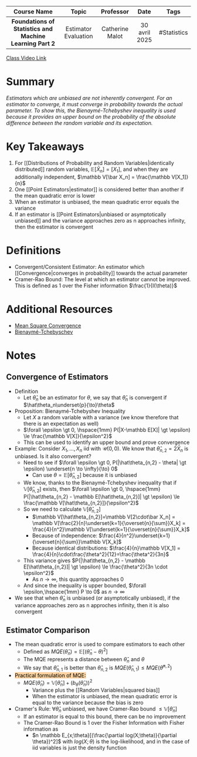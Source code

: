 |                        Course Name                        |        Topic         |    Professor    |     Date      |    Tags     |
| :-------------------------------------------------------: | :------------------: | :-------------: | :-----------: | :---------: |
| **Foundations of Statistics and Machine Learning Part 2** | Estimator Evaluation | Catherine Malot | 30 avril 2025 | #Statistics |

[Class Video Link](https://dstisas-my.sharepoint.com/personal/blaise_pascal_nuc_dsti_institute/_layouts/15/stream.aspx?id=%2Fpersonal%2Fblaise%5Fpascal%5Fnuc%5Fdsti%5Finstitute%2FDocuments%2FRecordings%2FA24%20%2D%20Common%20Link%20DS%5FDE%5FDA%2D20250430%5F085052%2DMeeting%20Recording%201%2Emp4&nav=eyJyZWZlcnJhbEluZm8iOnsicmVmZXJyYWxBcHAiOiJTdHJlYW1XZWJBcHAiLCJyZWZlcnJhbFZpZXciOiJTaGFyZURpYWxvZy1MaW5rIiwicmVmZXJyYWxBcHBQbGF0Zm9ybSI6IldlYiIsInJlZmVycmFsTW9kZSI6InZpZXcifX0&ga=1&referrer=StreamWebApp%2EWeb&referrerScenario=AddressBarCopied%2Eview%2Ebbb30791%2D1501%2D493e%2Da623%2D8efefd2bc69f)

# Summary
*Estimators which are unbiased are not inherently convergent. For an estimator to converge, it must converge in probability towards the actual parameter. To show this, the Bienaymé-Tchebyshev inequality is used because it provides an upper bound on the probability of the absolute difference between the random variable and its expectation.*

# Key Takeaways
1. For [[Distributions of Probability and Random Variables|identically distributed]] random variables, $\mathbb E[\bar X_n] = \mathbb [X_1]$, and when they are additionally independent, $\mathbb V[\bar X_n] = \frac{\mathbb V[X_1]}{n}$
2. One [[Point Estimators|estimator]] is considered better than another if the mean quadratic error is lower
3. When an estimator is unbiased, the mean quadratic error equals the variance
4. If an estimator is [[Point Estimators|unbiased or asymptotically unbiased]] and the variance approaches zero as n approaches infinity, then the estimator is convergent

# Definitions
- Convergent/Consistent Estimator: An estimator which [[Convergence|converges in probability]] towards the actual parameter
- Cramer-Rao Bound: The level at which an estimator cannot be improved. This is defined as 1 over the Fisher information $\frac{1}{I(\theta)}$

# Additional Resources
- [Mean Square Convergence](https://www.statlect.com/asymptotic-theory/mean-square-convergence)
- [Bienaymé-Tchebyschev](https://proofwiki.org/wiki/Bienaym%C3%A9-Chebyshev_Inequality#google_vignette)

# Notes
## Convergence of Estimators
- Definition
	- Let $\hat\theta_n$ be an estimator for $\theta$, we say that $\hat\theta_n$ is convergent if $\hat\theta_n\underset{p}{\to}\theta$
- Proposition: Bienaymé-Tchebyshev Inequality
	- Let $X$ a random variable with a variance (we know therefore that there is an expectation as well)
	- $\forall \epsilon \gt 0, \hspace{1mm} P(|X-\mathbb E[X]| \gt \epsilon) \le \frac{\mathbb V[X]}{\epsilon^2}$
	- This can be used to identify an upper bound and prove convergence
- Example: Consider $X_1, \dots, X_n$ iid with $\mathcal U(0,0)$. We know that $\hat\theta_{n,2}=2\bar X_n$ is unbiased. Is it also convergent?
	- Need to see if $\forall \epsilon \gt 0, P(|\hat\theta_{n,2} - \theta| \gt \epsilon) \underset{n \to \infty}{\to} 0$
		- Can use $\theta = \mathbb E[\hat\theta_{n,2}]$ because it is unbiased
	- We know, thanks to the Bienaymé-Tchebyshev inequality that if $\mathbb V[\hat\theta_{n,2}]$ exists, then $\forall \epsilon \gt 0, \hspace{1mm} P(|\hat\theta_{n,2} - \mathbb E[\hat\theta_{n,2}]| \gt \epsilon) \le \frac{\mathbb V[\hat\theta_{n,2}]}{\epsilon^2}$
	- So we need to calculate $\mathbb V[\hat\theta_{n,2}]$
		- $\mathbb V[\hat\theta_{n,2}]=\mathbb V[2\cdot\bar X_n] = \mathbb V[\frac{2}{n}\underset{k=1}{\overset{n}{\sum}}X_k] = \frac{4}{n^2}\mathbb V[\underset{k=1}{\overset{n}{\sum}}X_k]$
		- Because of independence: $\frac{4}{n^2}\underset{k=1}{\overset{n}{\sum}}\mathbb V[X_k]$
		- Because identical distributions: $\frac{4}{n}\mathbb V[X_1] = \frac{4}{n}\cdot\frac{\theta^2}{12}=\frac{\theta^2}{3n}$
	- This variance gives $P(|\hat\theta_{n,2} - \mathbb E[\hat\theta_{n,2}]| \gt \epsilon) \le \frac{\theta^2}{3n \cdot \epsilon^2}$
		- As $n\to\infty$, this quantity approaches 0
	- And since the inequality is upper bounded, $\forall \epsilon,\hspace{1mm} P \to 0$ as $n\to\infty$
- We see that when $\hat\theta_n$ is unbiased (or asymptotically unbiased), if the variance approaches zero as n approches infinity, then it is also convergent
## Estimator Comparison
- The mean quadratic error is used to compare estimators to each other
	- Defined as $MQE(\hat\theta_n)=\mathbb E[(\hat\theta_n - \theta)^2]$
	- The MQE represents a distance between $\hat\theta_n$ and $\theta$
	- We say that $\hat\theta_{n,1}$ is better than $\hat\theta_{n,2}$ is $MQE(\hat\theta_{n,1}) \le MQE(\hat\theta^{n,2})$
- <mark style="background: #FFB86CA6;">Practical formulation of MQE:</mark>
	- $MQE(\hat\theta_n) = \mathbb V[\hat\theta_n] + (b_{\theta}(\hat\theta_n))^2$
		- Variance plus the [[Random Variables|squared bias]]
		- When the estimator is unbiased, the mean quadratic error is equal to the variance because the bias is zero
- Cramer's Rule: $\forall \hat\theta_n$ unbiased, we have Cramer-Rao bound $\le \mathbb V[\hat\theta_n]$
	- If an estimator is equal to this bound, there can be no improvement
	- The Cramer-Rao Bound is 1 over the Fisher Information with Fisher information as
		- $n \mathbb E_{x;\theta}[(\frac{\partial log(X;\theta)}{\partial \theta})^2]$ with $log(X;\theta)$ is the log-likelihood, and in the case of iid variables is just the density function